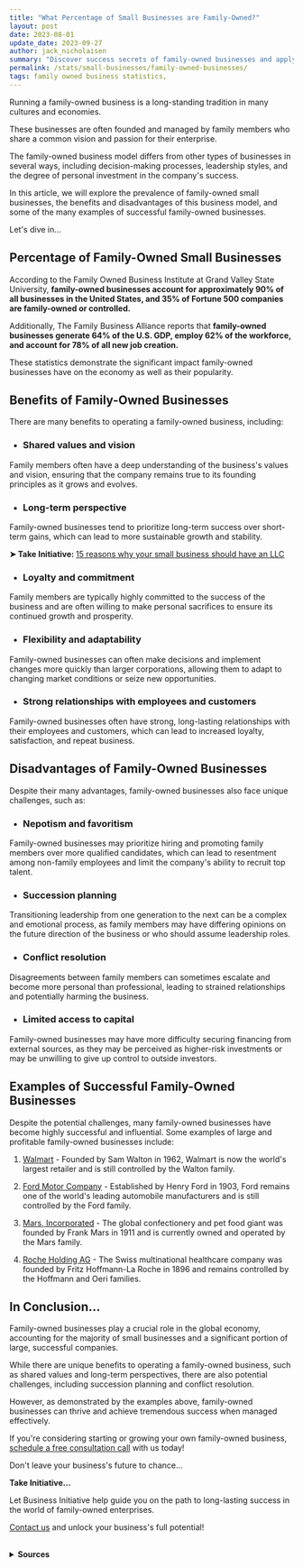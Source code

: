 ```yaml
---
title: "What Percentage of Small Businesses are Family-Owned?"
layout: post
date: 2023-08-01
update_date: 2023-09-27
author: jack_nicholaisen
summary: "Discover success secrets of family-owned businesses and apply insights for smarter decisions and improved growth in your venture."
permalink: /stats/small-businesses/family-owned-businesses/
tags: family owned business statistics, 
---
```


Running a family-owned business is a long-standing tradition in many cultures and economies. 

These businesses are often founded and managed by family members who share a common vision and passion for their enterprise. 

The family-owned business model differs from other types of businesses in several ways, including decision-making processes, leadership styles, and the degree of personal investment in the company's success. 

In this article, we will explore the prevalence of family-owned small businesses, the benefits and disadvantages of this business model, and some of the many examples of successful family-owned businesses.

Let's dive in...

## Percentage of Family-Owned Small Businesses

According to the Family Owned Business Institute at Grand Valley State University, **family-owned businesses account for approximately 90% of all businesses in the United States, and 35% of Fortune 500 companies are family-owned or controlled.**

Additionally, The Family Business Alliance reports that **family-owned businesses generate 64% of the U.S. GDP, employ 62% of the workforce, and account for 78% of all new job creation.** 

These statistics demonstrate the significant impact family-owned businesses have on the economy as well as their popularity.

## Benefits of Family-Owned Businesses

There are many benefits to operating a family-owned business, including:

-   ### Shared values and vision

Family members often have a deep understanding of the business's values and vision, ensuring that the company remains true to its founding principles as it grows and evolves.

-   ### Long-term perspective

Family-owned businesses tend to prioritize long-term success over short-term gains, which can lead to more sustainable growth and stability.

<p><b>➤ Take Initiative: </b> <a href="https://www.businessinitiative.org/llc/benefits-for-small-businesses/" target="_blank"> 15 reasons why your small business should have an LLC</a></p>

-   ### Loyalty and commitment

Family members are typically highly committed to the success of the business and are often willing to make personal sacrifices to ensure its continued growth and prosperity.

-   ### Flexibility and adaptability

Family-owned businesses can often make decisions and implement changes more quickly than larger corporations, allowing them to adapt to changing market conditions or seize new opportunities.

-   ### Strong relationships with employees and customers

Family-owned businesses often have strong, long-lasting relationships with their employees and customers, which can lead to increased loyalty, satisfaction, and repeat business.

## Disadvantages of Family-Owned Businesses

Despite their many advantages, family-owned businesses also face unique challenges, such as:

-   ### Nepotism and favoritism

Family-owned businesses may prioritize hiring and promoting family members over more qualified candidates, which can lead to resentment among non-family employees and limit the company's ability to recruit top talent.

-   ### Succession planning

Transitioning leadership from one generation to the next can be a complex and emotional process, as family members may have differing opinions on the future direction of the business or who should assume leadership roles.

-   ### Conflict resolution

Disagreements between family members can sometimes escalate and become more personal than professional, leading to strained relationships and potentially harming the business.

-   ### Limited access to capital

Family-owned businesses may have more difficulty securing financing from external sources, as they may be perceived as higher-risk investments or may be unwilling to give up control to outside investors.

## Examples of Successful Family-Owned Businesses

Despite the potential challenges, many family-owned businesses have become highly successful and influential. Some examples of large and profitable family-owned businesses include:

1.  [Walmart](https://www.walmart.com/) - Founded by Sam Walton in 1962, Walmart is now the world's largest retailer and is still controlled by the Walton family.

2.  [Ford Motor Company](https://www.ford.com/) - Established by Henry Ford in 1903, Ford remains one of the world's leading automobile manufacturers and is still controlled by the Ford family.

3.  [Mars, Incorporated](https://www.mars.com/) - The global confectionery and pet food giant was founded by Frank Mars in 1911 and is currently owned and operated by the Mars family.

4.  [Roche Holding AG](https://www.roche.com/) - The Swiss multinational healthcare company was founded by Fritz Hoffmann-La Roche in 1896 and remains controlled by the Hoffmann and Oeri families.

## In Conclusion...

Family-owned businesses play a crucial role in the global economy, accounting for the majority of small businesses and a significant portion of large, successful companies. 

While there are unique benefits to operating a family-owned business, such as shared values and long-term perspectives, there are also potential challenges, including succession planning and conflict resolution. 

However, as demonstrated by the examples above, family-owned businesses can thrive and achieve tremendous success when managed effectively.

If you're considering starting or growing your own family-owned business, [schedule a free consultation call](https://calendly.com/businessinitiative/30-minute-consultation-call) with us today!

Don't leave your business's future to chance...

**Take Initiative...**

Let Business Initiative help guide you on the path to long-lasting success in the world of family-owned enterprises.

[Contact us](https://www.businessinitiative.org/contact/) and unlock your business's full potential!

<script async data-uid="0625212ce2" src="https://adept-hustler-4565.ck.page/0625212ce2/index.js"></script>

<br>
<details>
<summary><b>Sources</b></summary>
<br>
<p>
Please note that these sources provide valuable insights into the prevalence, benefits, and challenges of family-owned businesses, as well as examples of successful family-owned companies. 
</p>
<p>
It is essential to consult multiple sources for an accurate understanding of this complex topic and to stay up-to-date with the latest research and trends in the field.
</p>
<ul>
    <li>Family Owned Business Institute at Grand Valley State University: <a href="https://www.gvsu.edu/fobi/family-owned-business-facts-25.htm">Family-Owned Business Facts</a></li>
    <li>Family Business Alliance: <a href="https://familybusinessalliance.com/family-business-statistics/">Family Business Statistics</a></li>
    <li>Conway Center for Family Business: <a href="https://www.familybusinesscenter.com/resources/family-business-facts/">Family Business Facts</a></li>
    <li>Forbes: <a href="https://www.forbes.com/sites/niallmccarthy/2016/11/23/the-worlds-largest-family-owned-businesses-infographic/?sh=4a5f8d7e4c7b">The World's Largest Family-Owned Businesses</a></li>
</ul>
</details>
